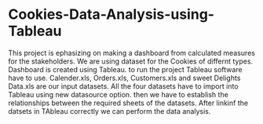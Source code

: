 # Cookies-Data-Analysis-using-Tableau
This project is ephasizing on making a dashboard from calculated measures for the stakeholders. 
We are using dataset for the Cookies of differnt types. 
Dashboard is created using Tableau.
to run the project Tableau software have to use.
Calender.xls, Orders.xls, Customers.xls and sweet Delights Data.xls are our input datasets.
All the four datasets have to import into Tableau using new datasource option. then we have to establish the relationships between the required sheets of the datasets. After linkinf the datsets in TAbleau correctly we can perform the data analysis.
